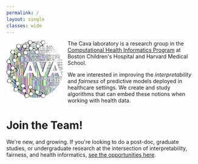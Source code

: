 ```yaml
---
permalink: /
layout: single
classes: wide
---
```


<img 
    style="float: left; padding: 0px 10px 0px 0px;" 
    width="30%" 
    src="assets/images/Cava_Lab_logo.png " 
    alt="CAVA Lab logo"
/>

The Cava laboratory is a research group in the [Computational Health Informatics Program](http://www.chip.org) at Boston Children's Hospital and Harvard Medical School.

We are interested in improving the _interpretability_ and _fairness_ of predictive models deployed in healthcare settings.
We create and study algorithms that can embed these notions when working with health data.

# Join the Team!

We're new, and growing. 
If you're looking to do a post-doc, graduate studies, or undergraduate research at the intersection of interpretability, fairness, and health informatics, [see the opportunities here](/join). 
